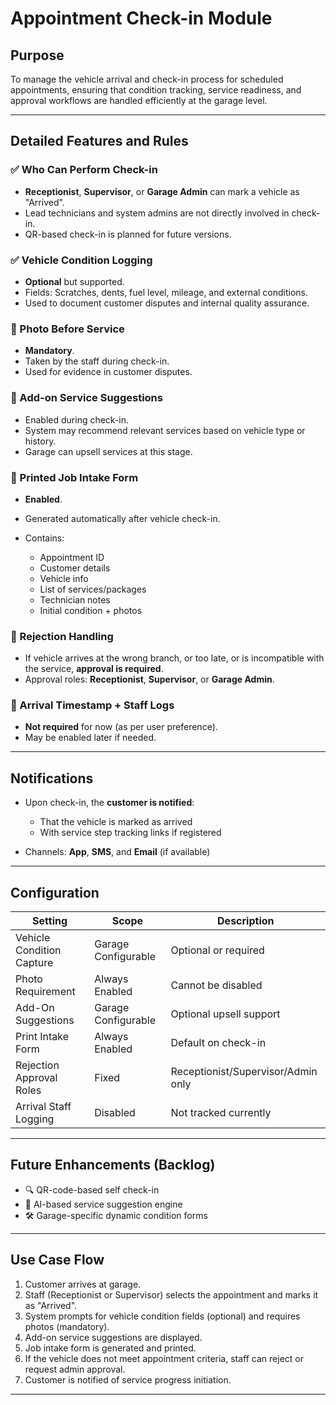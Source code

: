 # Appointment Check-in Module

## Purpose

To manage the vehicle arrival and check-in process for scheduled appointments, ensuring that condition tracking, service readiness, and approval workflows are handled efficiently at the garage level.

---

## Detailed Features and Rules

### ✅ Who Can Perform Check-in

* **Receptionist**, **Supervisor**, or **Garage Admin** can mark a vehicle as "Arrived".
* Lead technicians and system admins are not directly involved in check-in.
* QR-based check-in is planned for future versions.

### ✅ Vehicle Condition Logging

* **Optional** but supported.
* Fields: Scratches, dents, fuel level, mileage, and external conditions.
* Used to document customer disputes and internal quality assurance.

### 📸 Photo Before Service

* **Mandatory**.
* Taken by the staff during check-in.
* Used for evidence in customer disputes.

### 🔄 Add-on Service Suggestions

* Enabled during check-in.
* System may recommend relevant services based on vehicle type or history.
* Garage can upsell services at this stage.

### 🧾 Printed Job Intake Form

* **Enabled**.
* Generated automatically after vehicle check-in.
* Contains:

  * Appointment ID
  * Customer details
  * Vehicle info
  * List of services/packages
  * Technician notes
  * Initial condition + photos

### 🔐 Rejection Handling

* If vehicle arrives at the wrong branch, or too late, or is incompatible with the service, **approval is required**.
* Approval roles: **Receptionist**, **Supervisor**, or **Garage Admin**.

### 🔕 Arrival Timestamp + Staff Logs

* **Not required** for now (as per user preference).
* May be enabled later if needed.

---

## Notifications

* Upon check-in, the **customer is notified**:

  * That the vehicle is marked as arrived
  * With service step tracking links if registered
* Channels: **App**, **SMS**, and **Email** (if available)

---

## Configuration

| Setting                   | Scope               | Description                        |
| ------------------------- | ------------------- | ---------------------------------- |
| Vehicle Condition Capture | Garage Configurable | Optional or required               |
| Photo Requirement         | Always Enabled      | Cannot be disabled                 |
| Add-On Suggestions        | Garage Configurable | Optional upsell support            |
| Print Intake Form         | Always Enabled      | Default on check-in                |
| Rejection Approval Roles  | Fixed               | Receptionist/Supervisor/Admin only |
| Arrival Staff Logging     | Disabled            | Not tracked currently              |

---

## Future Enhancements (Backlog)

* 🔍 QR-code-based self check-in
* 🧠 AI-based service suggestion engine
* 🛠️ Garage-specific dynamic condition forms

---

## Use Case Flow

1. Customer arrives at garage.
2. Staff (Receptionist or Supervisor) selects the appointment and marks it as "Arrived".
3. System prompts for vehicle condition fields (optional) and requires photos (mandatory).
4. Add-on service suggestions are displayed.
5. Job intake form is generated and printed.
6. If the vehicle does not meet appointment criteria, staff can reject or request admin approval.
7. Customer is notified of service progress initiation.

---
